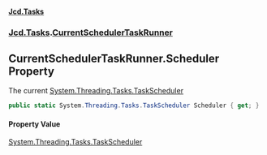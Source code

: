#### [Jcd.Tasks](index.md 'index')
### [Jcd.Tasks](Jcd.Tasks.md 'Jcd.Tasks').[CurrentSchedulerTaskRunner](Jcd.Tasks.CurrentSchedulerTaskRunner.md 'Jcd.Tasks.CurrentSchedulerTaskRunner')

## CurrentSchedulerTaskRunner.Scheduler Property

The current [System.Threading.Tasks.TaskScheduler](https://docs.microsoft.com/en-us/dotnet/api/System.Threading.Tasks.TaskScheduler 'System.Threading.Tasks.TaskScheduler')

```csharp
public static System.Threading.Tasks.TaskScheduler Scheduler { get; }
```

#### Property Value
[System.Threading.Tasks.TaskScheduler](https://docs.microsoft.com/en-us/dotnet/api/System.Threading.Tasks.TaskScheduler 'System.Threading.Tasks.TaskScheduler')